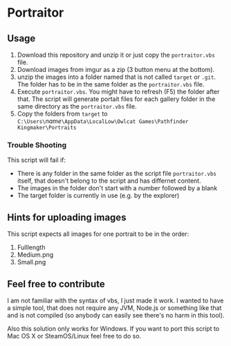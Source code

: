 # Portraitor

## Usage

1. Download this repository and unzip it or just copy the ``portraitor.vbs`` file.
1. Download images from imgur as a zip (3 button menu at the bottom).
1. unzip the images into a folder named that is not called ``target`` or ``.git``. The folder has to be in the same folder as the ``portraitor.vbs`` file.
1. Execute ``portraitor.vbs``. You might have to refresh (F5) the folder after that. The script will generate portait files for each gallery folder in the same directory as the ``portraitor.vbs`` file.
1. Copy the folders from ``target`` to ``C:\Users\``_name_``\AppData\LocalLow\Owlcat Games\Pathfinder Kingmaker\Portraits``

### Trouble Shooting

This script will fail if:

* There is any folder in the same folder as the script file ``portraitor.vbs`` itself, that doesn't belong to the script and has differnet content.
* The images in the folder don't start with a number followed by a blank
* The target folder is currently in use (e.g. by the explorer)

## Hints for uploading images

This script expects all images for one portrait to be in the order:

1. Fulllength
1. Medium.png
1. Small.png

## Feel free to contribute

I am not familiar with the syntax of vbs, I just made it work. I wanted to have a simple tool, that does not require any JVM, Node.js or something like that and is not compiled (so anybody can easily see there's no harm in this tool).

Also this solution only works for Windows. If you want to port this script to Mac OS X or SteamOS/Linux feel free to do so.